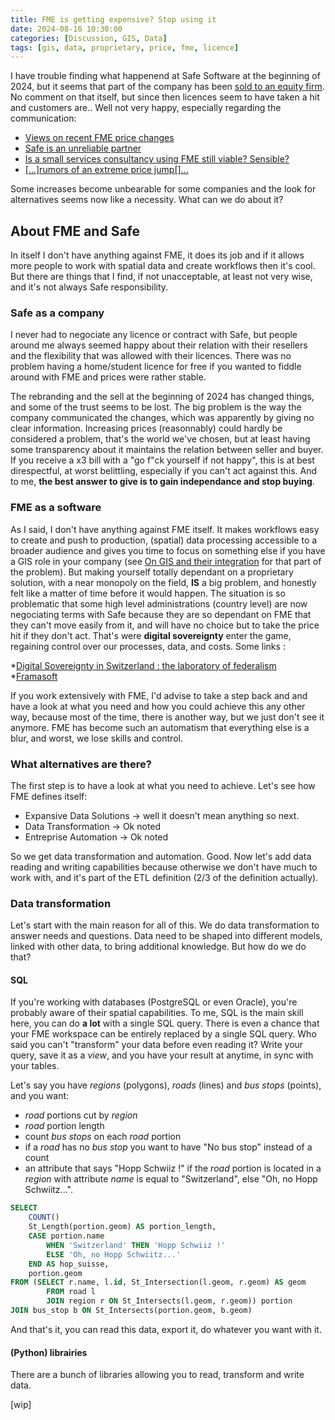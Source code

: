 ```yaml
---
title: FME is getting expensive? Stop using it
date: 2024-08-16 10:30:00
categories: [Discussion, GIS, Data]
tags: [gis, data, proprietary, price, fme, licence]
---
```


I have trouble finding what happenend at Safe Software at the beginning of 2024, but it seems that part of the company has been [sold to an equity firm](https://betakit.com/us-based-jmi-equity-buys-out-safe-software-co-founder-in-strategic-investment/). No comment on that itself, but since then licences seem to have taken a hit and customers are.. Well not very happy, especially regarding the communication:

* [Views on recent FME price changes](https://community.safe.com/integration-8/views-on-recent-fme-price-changes-34403)
* [Safe is an unreliable partner](https://www.reddit.com/r/fme/comments/1e1bijf/safe_is_an_unreliable_partner/)
* [Is a small services consultancy using FME still viable? Sensible?](https://www.reddit.com/r/fme/comments/13jl6dj/is_a_small_services_consultancy_using_fme_still/)
* [[...]rumors of an extreme price jump[]...](https://www.reddit.com/r/gis/comments/12trnzg/i_am_hearing_rumors_of_an_extreme_price_jump_for/)

Some increases become unbearable for some companies and the look for alternatives seems now like a necessity. What can we do about it?

## About FME and Safe

In itself I don't have anything against FME, it does its job and if it allows more people to work with spatial data and create workflows then it's cool. But there are things that I find, if not unacceptable, at least not very wise, and it's not always Safe responsibility.

### Safe as a company

I never had to negociate any licence or contract with Safe, but people around me always seemed happy about their relation with their resellers and the flexibility that was allowed with their licences. There was no problem having a home/student licence for free if you wanted to fiddle around with FME and prices were rather stable.

The rebranding and the sell at the beginning of 2024 has changed things, and some of the trust seems to be lost. The big problem is the way the company communicated the changes, which was apparently by giving no clear information. Increasing prices (reasonnably) could hardly be considered a problem, that's the world we've chosen, but at least having some transparency about it maintains the relation between seller and buyer. If you receive a x3 bill with a "go f"ck yourself if not happy", this is at best direspectful, at worst belittling, especially if you can't act against this. And to me, **the best answer to give is to gain independance and stop buying**.

### FME as a software

As I said, I don't have anything against FME itself. It makes workflows easy to create and push to production, (spatial) data processing accessible to a broader audience and gives you time to focus on something else if you have a GIS role in your company (see [On GIS and their integration](https://www.geothings.ch/posts/on-gis/) for that part of the problem). But making yourself totally dependant on a proprietary solution, with a near monopoly on the field, **IS** a big problem, and honestly felt like a matter of time before it would happen. The situation is so problematic that some high level administrations (country level) are now negociating terms with Safe because they are so dependant on FME that they can't move easily from it, and will have no choice but to take the price hit if they don't act. That's were **digital sovereignty** enter the game, regaining control over our processes, data, and costs. Some links :

*[Digital Sovereignty in Switzerland : the laboratory of federalism](https://access.archive-ouverte.unige.ch/access/metadata/bbf62d17-891e-46e4-bde8-5666dda99237/download)
*[Framasoft](https://framasoft.org/en/)

If you work extensively with FME, I'd advise to take a step back and and have a look at what you need and how you could achieve this any other way, because most of the time, there is another way, but we just don't see it anymore. FME has become such an automatism that everything else is a blur, and worst, we lose skills and control.

### What alternatives are there?

The first step is to have a look at what you need to achieve. Let's see how FME defines itself:

* Expansive Data Solutions &rarr; well it doesn't mean anything so next.
* Data Transformation &rarr; Ok noted
* Entreprise Automation &rarr; Ok noted

So we get data transformation and automation. Good. Now let's add data reading and writing capabilities because otherwise we don't have much to work with, and it's part of the ETL definition (2/3 of the definition actually).

### Data transformation

Let's start with the main reason for all of this. We do data transformation to answer needs and questions. Data need to be shaped into different models, linked with other data, to bring additional knowledge. But how do we do that? 

#### SQL 

If you're working with databases (PostgreSQL or even Oracle), you're probably aware of their spatial capabilities. To me, SQL is the main skill here, you can do **a lot** with a single SQL query. There is even a chance that your FME workspace can be entirely replaced by a single SQL query. Who said you can't "transform" your data before even reading it? Write your query, save it as a *view*, and you have your result at anytime, in sync with your tables.

Let's say you have *regions* (polygons), *roads* (lines) and *bus stops* (points), and you want:
* *road* portions cut by *region*
* *road* portion length
* count *bus stops* on each *road* portion
* if a *road* has no *bus stop* you want to have "No bus stop" instead of a count
* an attribute that says "Hopp Schwiiz !" if the *road* portion is located in a *region* with attribute *name* is equal to "Switzerland", else "Oh, no Hopp Schwiitz...". 

```sql
SELECT 
    COUNT()
    St_Length(portion.geom) AS portion_length,
    CASE portion.name
        WHEN 'Switzerland' THEN 'Hopp Schwiiz !'
        ELSE 'Oh, no Hopp Schwiitz...'
    END AS hop_suisse,
    portion.geom
FROM (SELECT r.name, l.id, St_Intersection(l.geom, r.geom) AS geom
        FROM road l
        JOIN region r ON St_Intersects(l.geom, r.geom)) portion
JOIN bus_stop b ON St_Intersects(portion.geom, b.geom)
```

And that's it, you can read this data, export it, do whatever you want with it.

#### (Python) librairies

There are a bunch of libraries allowing you to read, transform and write data.

[wip]



